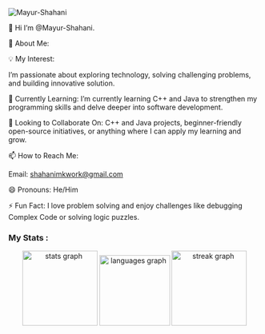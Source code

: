 <p align="left"> 
  <img src="https://komarev.com/ghpvc/?username=Mayur-Shahani&label=Profile%20views&color=0e75b6&style=flat" alt="Mayur-Shahani" /> 
</p>
👋 Hi I’m @Mayur-Shahani.

👀 About Me: 

💡 My Interest:

I’m passionate about exploring technology, solving challenging problems, and building innovative solution.

🌱 Currently Learning:
I’m currently learning C++ and Java to strengthen my programming skills and delve deeper into software  development.

💞️ Looking to Collaborate On:
C++ and Java projects, beginner-friendly open-source initiatives, or anything where I can apply my learning and grow.

📫 How to Reach Me:

Email: shahanimkwork@gmail.com

😄 Pronouns:
  He/Him

⚡ Fun Fact:
I love problem solving and enjoy challenges like debugging Complex Code or solving logic puzzles.
<h3 align="left">My Stats :</h3>
<div align="center">
<img src="https://github-readme-stats.vercel.app/api?username=Mayur-Shahani&hide_title=false&hide_rank=false&show_icons=true&include_all_commits=true&count_private=true&disable_animations=false&theme=dracula&locale=en&hide_border=false&order=1" height="150" alt="stats graph"  />
  <img src="https://github-readme-stats.vercel.app/api/top-langs?username=Mayur-Shahani&locale=en&hide_title=false&layout=compact&card_width=320&langs_count=5&theme=dracula&hide_border=false&order=2" height="141" alt="languages graph"  />
  <img src="https://streak-stats.demolab.com?user=Mayur-Shahani&locale=en&mode=daily&theme=dracula&hide_border=false&border_radius=5&order=3" height="150" alt="streak graph"  />
</div>
</div>



<!---
Mayur-Shahani/Mayur-Shahani is a ✨ special ✨ repository because its `README.md` (this file) appears on your GitHub profile.
You can click the Preview link to take a look at your changes.
--->
